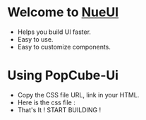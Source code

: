 # Welcome to [NueUI](https://nueui-v1.netlify.app/)


- Helps you build UI faster.
- Easy to use.
- Easy to customize components.

# Using PopCube-Ui
- Copy the CSS file URL, link in your HTML.
- Here is the css file : [<link rel="stylesheet" href="https://nueui-v1.netlify.app/main.css">](https://nueui-v1.netlify.app/main.css)
- That's It ! START BUILDING !